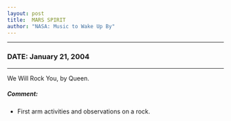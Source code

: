 ```yaml
---
layout: post
title:  MARS SPIRIT
author: "NASA: Music to Wake Up By"
---
```


----
### DATE: January 21, 2004
----
We Will Rock You, by Queen.

##### Comment:
* First arm activities and observations on a rock.
